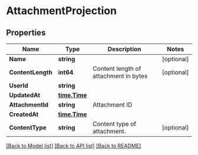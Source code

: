 # AttachmentProjection

## Properties

Name | Type | Description | Notes
------------ | ------------- | ------------- | -------------
**Name** | **string** |  | [optional] 
**ContentLength** | **int64** | Content length of attachment in bytes | [optional] 
**UserId** | **string** |  | 
**UpdatedAt** | [**time.Time**](time.Time) |  | 
**AttachmentId** | **string** | Attachment ID | 
**CreatedAt** | [**time.Time**](time.Time) |  | 
**ContentType** | **string** | Content type of attachment. | [optional] 

[[Back to Model list]](../README#documentation-for-models) [[Back to API list]](../README#documentation-for-api-endpoints) [[Back to README]](../README)


